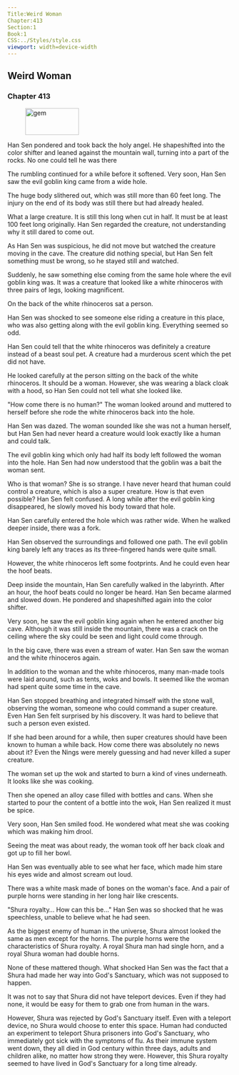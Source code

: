 ```yaml
---
Title:Weird Woman 
Chapter:413 
Section:1 
Book:1 
CSS:../Styles/style.css 
viewport: width=device-width
---
```

  
## Weird Woman
### Chapter 413
  
<figure>
	<img src="../Images/gem.gif" alt="gem" id="gem" width="120" height="60" />
</figure>
  

  
Han Sen pondered and took back the holy angel. He shapeshifted into the color shifter and leaned against the mountain wall, turning into a part of the rocks. No one could tell he was there

The rumbling continued for a while before it softened. Very soon, Han Sen saw the evil goblin king came from a wide hole.

The huge body slithered out, which was still more than 60 feet long. The injury on the end of its body was still there but had already healed.

What a large creature. It is still this long when cut in half. It must be at least 100 feet long originally. Han Sen regarded the creature, not understanding why it still dared to come out.

As Han Sen was suspicious, he did not move but watched the creature moving in the cave. The creature did nothing special, but Han Sen felt something must be wrong, so he stayed still and watched.

Suddenly, he saw something else coming from the same hole where the evil goblin king was. It was a creature that looked like a white rhinoceros with three pairs of legs, looking magnificent.

On the back of the white rhinoceros sat a person.

Han Sen was shocked to see someone else riding a creature in this place, who was also getting along with the evil goblin king. Everything seemed so odd.

Han Sen could tell that the white rhinoceros was definitely a creature instead of a beast soul pet. A creature had a murderous scent which the pet did not have.

He looked carefully at the person sitting on the back of the white rhinoceros. It should be a woman. However, she was wearing a black cloak with a hood, so Han Sen could not tell what she looked like.

"How come there is no human?" The woman looked around and muttered to herself before she rode the white rhinoceros back into the hole.

Han Sen was dazed. The woman sounded like she was not a human herself, but Han Sen had never heard a creature would look exactly like a human and could talk.

The evil goblin king which only had half its body left followed the woman into the hole. Han Sen had now understood that the goblin was a bait the woman sent.

Who is that woman? She is so strange. I have never heard that human could control a creature, which is also a super creature. How is that even possible? Han Sen felt confused. A long while after the evil goblin king disappeared, he slowly moved his body toward that hole.

Han Sen carefully entered the hole which was rather wide. When he walked deeper inside, there was a fork.

Han Sen observed the surroundings and followed one path. The evil goblin king barely left any traces as its three-fingered hands were quite small.

However, the white rhinoceros left some footprints. And he could even hear the hoof beats.

Deep inside the mountain, Han Sen carefully walked in the labyrinth. After an hour, the hoof beats could no longer be heard. Han Sen became alarmed and slowed down. He pondered and shapeshifted again into the color shifter.

Very soon, he saw the evil goblin king again when he entered another big cave. Although it was still inside the mountain, there was a crack on the ceiling where the sky could be seen and light could come through.

In the big cave, there was even a stream of water. Han Sen saw the woman and the white rhinoceros again.

In addition to the woman and the white rhinoceros, many man-made tools were laid around, such as tents, woks and bowls. It seemed like the woman had spent quite some time in the cave.

Han Sen stopped breathing and integrated himself with the stone wall, observing the woman, someone who could command a super creature. Even Han Sen felt surprised by his discovery. It was hard to believe that such a person even existed.

If she had been around for a while, then super creatures should have been known to human a while back. How come there was absolutely no news about it? Even the Nings were merely guessing and had never killed a super creature.

The woman set up the wok and started to burn a kind of vines underneath. It looks like she was cooking.

Then she opened an alloy case filled with bottles and cans. When she started to pour the content of a bottle into the wok, Han Sen realized it must be spice.

Very soon, Han Sen smiled food. He wondered what meat she was cooking which was making him drool.

Seeing the meat was about ready, the woman took off her back cloak and got up to fill her bowl.

Han Sen was eventually able to see what her face, which made him stare his eyes wide and almost scream out loud.

There was a white mask made of bones on the woman's face. And a pair of purple horns were standing in her long hair like crescents.

"Shura royalty… How can this be…" Han Sen was so shocked that he was speechless, unable to believe what he had seen.

As the biggest enemy of human in the universe, Shura almost looked the same as men except for the horns. The purple horns were the characteristics of Shura royalty. A royal Shura man had single horn, and a royal Shura woman had double horns.

None of these mattered though. What shocked Han Sen was the fact that a Shura had made her way into God's Sanctuary, which was not supposed to happen.

It was not to say that Shura did not have teleport devices. Even if they had none, it would be easy for them to grab one from human in the wars.

However, Shura was rejected by God's Sanctuary itself. Even with a teleport device, no Shura would choose to enter this space. Human had conducted an experiment to teleport Shura prisoners into God's Sanctuary, who immediately got sick with the symptoms of flu. As their immune system went down, they all died in God century within three days, adults and children alike, no matter how strong they were. However, this Shura royalty seemed to have lived in God's Sanctuary for a long time already.